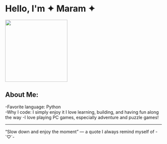 # Hello, I'm ✦ Maram ✦ 

<img src="https://media0.giphy.com/media/v1.Y2lkPTc5MGI3NjExYWhwMTJhdm1yOGpveTFkN203cHdrbTlpNDVxOWRzZTg4enlvMndqZSZlcD12MV9pbnRlcm5hbF9naWZfYnlfaWQmY3Q9Zw/LHZyixOnHwDDy/giphy.gif" width="200"/>

##  About Me:

-Favorite language: Python  
-Why I code: I simply enjoy it I love learning, building,
and having fun along the way
-I love playing PC games, especially adventure and puzzle games!
  

---

“Slow down and enjoy the moment” — a quote I always remind myself of -`♡´-

